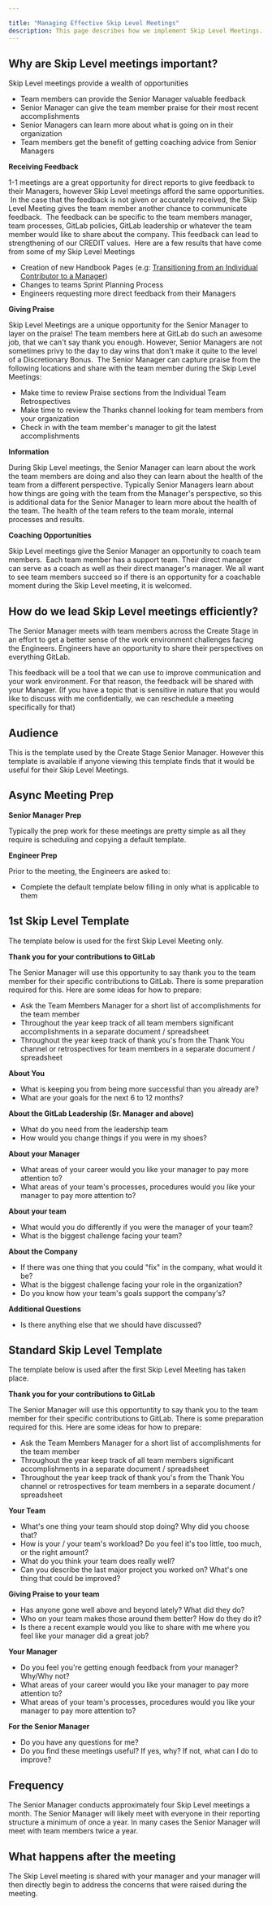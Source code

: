 ```yaml
---

title: "Managing Effective Skip Level Meetings"
description: This page describes how we implement Skip Level Meetings.
---
```








## Why are Skip Level meetings important?

Skip Level meetings provide a wealth of opportunities
- Team members can provide the Senior Manager valuable feedback
- Senior Manager can give the team member praise for their most recent accomplishments
- Senior Managers can learn more about what is going on in their organization
- Team members get the benefit of getting coaching advice from Senior Managers

**Receiving Feedback**

1-1 meetings are a great opportunity for direct reports to give feedback to their Managers, however Skip Level meetings afford the same opportunities.  In the case that the feedback is not given or accurately received, the Skip Level Meeting gives the team member another chance to communicate feedback.  The feedback can be specific to the team members manager, team processes, GitLab policies, GitLab leadership or whatever the team member would like to share about the company. This feedback can lead to strengthening of our CREDIT values.  Here are a few results that have come from some of my Skip Level Meetings
- Creation of new Handbook Pages (e.g: [Transitioning from an Individual Contributor to a Manager](/handbook/engineering/development/dev/training/ic-to-manager/))
- Changes to teams Sprint Planning Process
- Engineers requesting more direct feedback from their Managers

**Giving Praise**

Skip Level Meetings are a unique opportunity for the Senior Manager to layer on the praise! The team members here at GitLab do such an awesome job, that we can't say thank you enough. However, Senior Managers are not sometimes privy to the day to day wins that don't make it quite to the level of a Discretionary Bonus.  The Senior Manager can capture praise from the following locations and share with the team member during the Skip Level Meetings:
- Make time to review Praise sections from the Individual Team Retrospectives
- Make time to review the Thanks channel looking for team members from your organization
- Check in with the team member's manager to git the latest accomplishments

**Information**

During Skip Level meetings, the Senior Manager can learn about the work the team members are doing and also they can learn about the health of the team from a different perspective. Typically Senior Managers learn about how things are going with the team from the Manager's perspective, so this is additional data for the Senior Manager to learn more about the health of the team. The health of the team refers to the team morale, internal processes and results.

**Coaching Opportunities**

Skip Level meetings give the Senior Manager an opportunity to coach team members.  Each team member has a support team. Their direct manager can serve as a coach as well as their direct manager's manager. We all want to see team members succeed so if there is an opportunity for a coachable moment during the Skip Level meeting, it is welcomed.

## How do we lead Skip Level meetings efficiently?

The Senior Manager meets with team members across the Create Stage in an effort to get a better sense of the work environment challenges facing the Engineers. Engineers have an opportunity to share their perspectives on everything GitLab.

This feedback will be a tool that we can use to improve communication and your work environment. For that reason, the feedback will be shared with your Manager. (If you have a topic that is sensitive in nature that you would like to discuss with me confidentially, we can reschedule a meeting specifically for that)

## Audience

This is the template used by the Create Stage Senior Manager. However this template is available if anyone viewing this template finds that it would be useful for their Skip Level Meetings.

## Async Meeting Prep

**Senior Manager Prep**

Typically the prep work for these meetings are pretty simple as all they require is scheduling and copying a default template.

**Engineer Prep**

Prior to the meeting, the Engineers are asked to:

- Complete the default template below filling in only what is applicable to them

## 1st Skip Level Template

The template below is used for the first Skip Level Meeting only.

**Thank you for your contributions to GitLab**

The Senior Manager will use this opportunity to say thank you to the team member for their specific contributions to GitLab. There is some preparation required for this. Here are some ideas for how to prepare:

- Ask the Team Members Manager for a short list of accomplishments for the team member
- Throughout the year keep track of all team members significant accomplishments in a separate document / spreadsheet
- Throughout the year keep track of thank you's from the Thank You channel or retrospectives for team members in a separate document / spreadsheet

**About You**

- What is keeping you from being more successful than you already are?
- What are your goals for the next 6 to 12 months?

**About the GitLab Leadership (Sr. Manager and above)**

- What do you need from the leadership team
- How would you change things if you were in my shoes?

**About your Manager**

- What areas of your career would you like your manager to pay more attention to?
- What areas of your team's processes, procedures would you like your manager to pay more attention to?

**About your team**

- What would you do differently if you were the manager of your team?
- What is the biggest challenge facing your team?

**About the Company**

- If there was one thing that you could "fix" in the company, what would it be?
- What is the biggest challenge facing your role in the organization?
- Do you know how your team's goals support the company's?

**Additional Questions**

- Is there anything else that we should have discussed?

## Standard Skip Level Template

The template below is used after the first Skip Level Meeting has taken place.

**Thank you for your contributions to GitLab**

The Senior Manager will use this opportuntity to say thank you to the team member for their specific contributions to GitLab. There is some preparation required for this. Here are some ideas for how to prepare:

- Ask the Team Members Manager for a short list of accomplishments for the team member
- Throughout the year keep track of all team members significant accomplishments in a separate document / spreadsheet
- Throughout the year keep track of thank you's from the Thank You channel or retrospectives for team members in a separate document / spreadsheet

**Your Team**

- What's one thing your team should stop doing? Why did you choose that?
- How is your / your team's workload? Do you feel it's too little, too much, or the right amount?
- What do you think your team does really well?  
- Can you describe the last major project you worked on? What's one thing that could be improved?

**Giving Praise to your team**

- Has anyone gone well above and beyond lately? What did they do?
- Who on your team makes those around them better? How do they do it?
- Is there a recent example would you like to share with me where you feel like your manager did a great job?
 

**Your Manager**

- Do you feel you're getting enough feedback from your manager? Why/Why not?
- What areas of your career would you like your manager to pay more attention to?
- What areas of your team's processes, procedures would you like your manager to pay more attention to?

**For the Senior Manager**

- Do you have any questions for me?
- Do you find these meetings useful? If yes, why? If not, what can I do to improve?

## Frequency

The Senior Manager conducts approximately four Skip Level meetings a month. The Senior Manager will likely meet with everyone in their reporting structure a minimum of once a year. In many cases the Senior Manager will meet with team members twice a year.

## What happens after the meeting

The Skip Level meeting is shared with your manager and your manager will then directly begin to address the concerns that were raised during the meeting.
